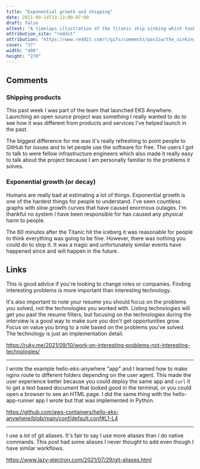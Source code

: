```yaml
---
title: "Exponential growth and shipping"
date: 2021-09-14T13:13:00-07:00
draft: false
altext: "A timelaps illustration of the Titanic ship sinking which took over two hours"
attribution_site: "reddit"
attribution: "https://www.reddit.com/r/gifs/comments/pav3iw/the_sinking_of_titanic/"
cover: "37"
width: "480"
height: "270"
---
```


## Comments

### Shipping products

This past week I was part of the team that launched EKS Anywhere.
Launching an open source project was something I really wanted to do to see how it was different from products and services I've helped launch in the past.

The biggest difference for me was it's really refreshing to point people to GitHub for issues and to let people use the software for free.
The users I got to talk to were fellow infrastructure engineers which also made it really easy to talk about the project because I am personally familiar to the problems it solves.

### Exponential growth (or decay)

Humans are really bad at estimating a lot of things.
Exponential growth is one of the hardest things for people to understand.
I've seen countless graphs with slow growth curves that have caused enormous outages.
I'm thankful no system I have been responsible for has caused any physical harm to people.

The 60 minutes after the Titanic hit the iceberg it was reasonable for people to think everything was going to be fine.
However, there was nothing you could do to stop it.
It was a tragic and unfortunately similar events have happened since and will happen in the future.

## Links

This is good advice if you're looking to change roles or companies.
Finding interesting problems is more important than interesting technology.

It's also important to note your resume you should focus on the problems you solved, not the technologies you worked with.
Listing technologies will get you past the resume filters, but focusing on the technologies during the interview is a good way to make sure you don't get opportunities grow.
Focus on value you bring to a role based on the problems you've solved.
The technology is just an implementation detail.

https://ruky.me/2021/09/10/work-on-interesting-problems-not-interesting-technologies/

---

I wrote the example hello-eks-anywhere "app" and I learned how to make nginx route to different folders depending on the user agent.
This made the user experience better because you could deploy the same app and `curl` it to get a text based document that looked good in the terminal, or you could open a browser to see an HTML page.
I did the same thing with the hello-app-runner app I wrote but that was implemented in Python.

https://github.com/aws-containers/hello-eks-anywhere/blob/main/conf/default.conf#L1-L4

---

I use a *lot* of git aliases.
It's fair to say I use more aliases than I do native commands.
This post had some aliases I never thought to add even though I have similar workflows.

https://www.lazy-electron.com/2021/07/29/git-aliases.html